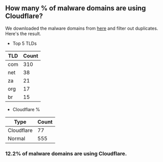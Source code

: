 ## How many % of malware domains are using Cloudflare?


We downloaded the malware domains from [here](https://urlhaus.abuse.ch) and filter out duplicates.
Here's the result.


[//]: # (start replacement)


- Top 5 TLDs

| TLD | Count |
| --- | --- |
| com | 310 |
| net | 38 |
| za | 21 |
| org | 17 |
| br | 15 |


- Cloudflare %

| Type | Count |
| --- | --- |
| Cloudflare | 77 |
| Normal | 555 |


### 12.2% of malware domains are using Cloudflare.